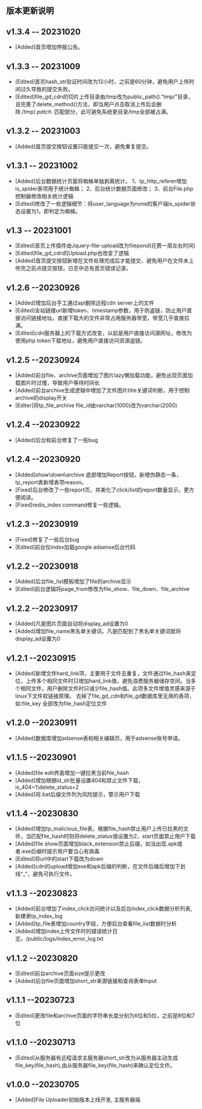 ## 版本更新说明

## v1.3.4  -- 20231020
* [Added]首页增加停服公告。

## v1.3.3  -- 20231009
* [Edited]首页hash_str验证时间改为12小时，之前是60分钟，避免用户上传时间过久导致的提交失败。
* [Edited]file_gd_cdn的切片上传目录由/tmp改为public_path()."tmp/"目录，且完善了delete_method()方法，即当用户点击取消上传后会删除./tmp/*.patch.* 匹配部分，此可避免系统更目录/tmp全部被占满。

## v1.3.2  -- 20231003
* [Added]首页提交按钮设置只能提交一次，避免重复提交。

## v1.3.1  -- 20231002
* [Added]后台数据统计页面将蜘蛛单独剥离统计。
       1、tp_http_referer增加is_spider表项用于统计蜘蛛；
       2、后台统计数据页面修改；
       3、前台File.php控制器修改相关统计逻辑
* [Edited]修改了一些逻辑细节：将user_language为none的客户端is_spider状态设置为1，即判定为蜘蛛。

## v1.3  -- 20231001
* [Edited]首页上传插件由Jquery-file-upload改为filepond(花费一周左右时间)
* [Edited]file_gd_cdn的Upload.php也改变了逻辑
* [Added]首页提交按钮新增在文件处理完成后才能提交，避免用户在文件未上传完之前点提交按钮，日志中总有首页错误记录。


## v1.2.6 --20230926
* [Added]增加后台手工通过api删除远程cdn server上的文件
* [Edited]全站链接url新增token、timestamp参数，用于防盗链，防止用户直接访问链接地址。直接下载大的文件非常占用服务器带宽，带宽几乎直接拉满。
* [Edited]cdn服务器上的下载方式改变，以前是用户直接访问源网址，修改为使用php token下载地址，避免用户直接访问资源盗链。

## v1.2.5 --20230924
* [Added]前台file、archive页面增加了图片lazy懒加载功能，避免出现页面加载图片时过慢，导致用户等待时间长
* [Added]前台archive生成逻辑中增加了文件图片title关键词判断，用于控制archive的display开关
* [Editer]将tp_file_archive file_id由varchar(1000)改为varchar(2000)

## v1.2.4 --20230922
* [Added]后台和前台修复了一些bug


## v1.2.4 --20230920
* [Added]show\down\archive 底部增加Report按钮，新增伪静态一条，tp_report表新增表项reason。
* [Fixed]后台修改了一些report页，并美化了click/list的report数量显示，更方便阅读。
* [Fixed]redis_index command修复一些逻辑。


## v1.2.3 --20230919
* [Fixed]修复了一些后台bug
* [Edited]前台仅index加载google adsense后台代码

## v1.2.2 --20230918
* [Added]后台file_list模板增加了file的archive显示
* [Edited]前台逻辑将page_from修改为file_show、file_down、file_archive


## v1.2.2 --20230917
* [Added]凡是图片页面自动将display_ad设置为0
* [Added]增加file_name黑名单关键词，凡是匹配到了黑名单关键词就将display_ad设置为0


## v1.2.1 --20230915
* [Added]新增文件hard_link项，主要用于文件去重复，文件通过file_hash来定位，上传多个相同文件时只增加hard_link值，避免浪费服务器储存空间。当多个相同文件，用户删除文件时只减少file_hash值。此项多文件增值灵感来源于linux下文件软链接原理。
       去掉了file_gd_cdn和file_gd数据库里无用的表项，如:file_key  全部改为file_hash定位文件

## v1.2.0 --20230911
* [Added]数据库增加adsense表和相关编辑页，用于adsense账号申请。

## v1.1.5 --20230901
* [Added]file edit界面增加一键拉黑当前file_hash
* [Added]增加根据id_str批量设置404和禁止文件下载，is_404=1\delete_status=2
* [Added]将.bat后缀文件列为风险提示，警示用户下载

## v1.1.4 --20230830
* [Added]增加tp_malicious_file表，根据file_hash禁止用户上传已拉黑的文件，当匹配file_hash时则将delete_status值设置为2，start页面禁止用户下载
* [Added]file show页面增加black_extension禁止后缀，如当出现.apk或者.exe后缀时提示用户要当心有病毒
* [Edited]将url中的start下载改为down
* [Added]cdn的upload增加exe和apk后缀的判断，在文件后缀后增加下划线“_“，避免可执行文件。

## v1.1.3 --20230823
* [Added]前台增加了index_click访问统计以及后台index_click数据分析列表,新建表tp_index_log
* [Added]tp_file表增加country字段，方便后台查看file_list数据时分析
* [Added]增加index上传文件时的错误统计日志，/public/logs/index_error_log.txt


## v1.1.2 --20230820
* [Edited]前台archive页面size提示更改
* [Added]后台file页面增加short_str来源链接和查询表单Input

## v1.1.1 --20230723
* [Edited]更改file和archive页面的字符串长度分别为6位和5位，之前是8位和7位


## v1.1.0 --20230713 
* [Edited]从服务器有远程请求主服务器short_str改为从服务器主动生成file_key(file_hash),由从服务器file_key(file_hash)来确认定位文件。

## v1.0.0 --20230705   
* [Added]File Uploader初始版本上线开发, 主服务器端